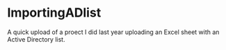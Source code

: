 # ImportingADlist

A quick upload of a proect I did last year uploading an Excel sheet with an Active Directory list.

